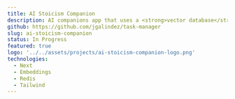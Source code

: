 ```yaml
---
title: AI Stoicism Companion
description: AI companions app that uses a <strong>vector database</strong> with similarity search to retrieve and <strong>prompt</strong> conversations.
github: https://github.com/jgalindez/task-manager
slug: ai-stoicism-companion
status: In Progress
featured: true
logo: '../../assets/projects/ai-stoicism-companion-logo.png'
technologies:
  - Next
  - Embeddings
  - Redis
  - Tailwind
---
```

